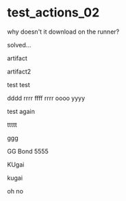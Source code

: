 # test_actions_02

why doesn't it download on the runner?

solved...

artifact

artifact2

test
test

dddd
rrrr
ffff
rrrr
oooo
yyyy

test again

ttttt

ggg

GG Bond
5555

KUgai

kugai

oh no
